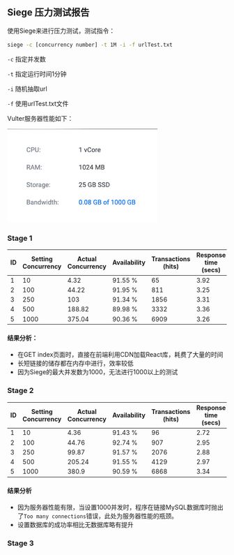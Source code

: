 ## Siege 压力测试报告

使用Siege来进行压力测试，测试指令：

```bash
siege -c [concurrency number] -t 1M -i -f urlTest.txt
```

`-c` 指定并发数

`-t` 指定运行时间1分钟 

`-i` 随机抽取url

`-f` 使用urlTest.txt文件

Vulter服务器性能如下：

![](./image/quality.png)

### Stage 1

| ID   | Setting Concurrency | Actual Concurrency | Availability | Transactions (hits) | Response time (secs) | Transaction rate (trans/sec) |
| ---- | ------------------- | ------------------ | ------------ | ------------------- | -------------------- | ---------------------------- |
| 1    | 10                  | 4.32               | 91.55 %      | 65                  | 3.92                 | 1.10                         |
| 2    | 100                 | 44.22              | 91.95 %      | 811                 | 3.25                 | 13.59                        |
| 3    | 250                 | 103                | 91.34 %      | 1856                | 3.31                 | 31.10                        |
| 4    | 500                 | 188.82             | 89.98 %      | 3332                | 3.36                 | 56.15                        |
| 5    | 1000                | 375.04             | 90.36 %      | 6909                | 3.26                 | 115.11                       |

#### 结果分析：

* 在GET index页面时，直接在前端利用CDN加载React库，耗费了大量的时间
* 长短链接的储存都在内存中进行，效率较低
* 因为Siege的最大并发数为1000，无法进行1000以上的测试



### Stage 2

| ID   | Setting Concurrency | Actual Concurrency | Availability | Transactions (hits) | Response time (secs) | Transaction rate (trans/sec) |
| ---- | ------------------- | ------------------ | ------------ | ------------------- | -------------------- | ---------------------------- |
| 1    | 10                  | 4.36               | 91.43 %      | 96                  | 2.72                 | 1.60                         |
| 2    | 100                 | 44.76              | 92.74 %      | 907                 | 2.95                 | 15.19                        |
| 3    | 250                 | 99.87              | 91.57 %      | 2076                | 2.88                 | 34.72                        |
| 4    | 500                 | 205.24             | 91.55 %      | 4129                | 2.97                 | 69.1                         |
| 5    | 1000                | 380.9              | 90.59 %      | 6868                | 3.34                 | 114.2                        |

#### 结果分析

* 因为服务器性能有限，当设置1000并发时，程序在链接MySQL数据库时抛出了`Too many connections`错误，此处为服务器性能的瓶颈。
* 设置数据库的成功率相比无数据库略有提升

### Stage 3



